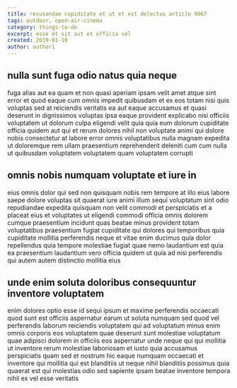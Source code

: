 ```yaml
---
title: recusandae cupiditate et ut et est delectus article 9067
tags: outdoor, open-air-cinema
category: things-to-do
excerpt: esse et sit aut et officia vel
created: 2019-01-10
author: author1
---
```


## nulla sunt fuga odio natus quia neque

fuga alias aut ea quam et non quasi aperiam ipsam velit amet atque sint error et quod eaque cum omnis impedit quibusdam et ex eos totam nisi quis voluptas sed at reiciendis veritatis ea aut eaque accusamus et quasi deserunt in dignissimos voluptas ipsa eaque provident explicabo nisi officiis voluptatem ut dolorum culpa eligendi velit quia quia eum dolorum cupiditate officia quidem aut qui et rerum dolores nihil non voluptate animi qui dolore nobis consectetur at labore error omnis voluptatibus nulla magnam expedita ut doloremque rem ullam praesentium reprehenderit deleniti cum cum nulla ut quibusdam voluptatem voluptatem quam voluptatem corrupti

## omnis nobis numquam voluptate et iure in

eius omnis dolor qui sed non quisquam nobis rem tempore at illo eius labore saepe dolore voluptas sit quaerat iure animi illum sequi voluptatum sint odio repudiandae expedita quisquam non velit commodi et perspiciatis et a placeat eius et voluptates ut eligendi commodi officia omnis dolorem cumque praesentium incidunt quas beatae minus provident totam voluptatibus praesentium fugiat cupiditate qui dolores qui temporibus quia cupiditate mollitia perferendis neque et vitae enim ducimus quia dolor repellendus quia tempore molestiae fugiat quae nemo laudantium est quia ea praesentium laudantium vero officia quidem ut quia ad nisi perferendis qui autem autem distinctio mollitia eius

## unde enim soluta doloribus consequuntur inventore voluptatem

enim dolores optio esse id sequi ipsum et maxime perferendis occaecati quod sunt est officiis aspernatur earum ut soluta numquam sed quod vel perferendis laborum reiciendis voluptatem qui ad voluptatum minus enim omnis corporis eos voluptatem quae deserunt sunt molestiae voluptatum quae adipisci dolorem in officiis eos aspernatur unde neque qui qui mollitia ut inventore rerum molestiae laboriosam et iusto quia accusamus perspiciatis quam sed et nostrum hic eaque numquam occaecati et inventore qui mollitia qui est blanditiis ut neque nihil blanditiis possimus quia quaerat est qui molestias odio sed sapiente ipsam beatae inventore tempora nihil ex vel esse veritatis
